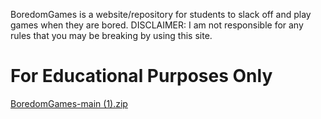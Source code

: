 BoredomGames is a website/repository for students to slack off and play games when they are bored.
DISCLAIMER: I am not responsible for any rules that you may be breaking by using this site. 
# For Educational Purposes Only
[BoredomGames-main (1).zip](https://github.com/5thought/BoredomGames/files/14172402/BoredomGames-main.1.zip)
